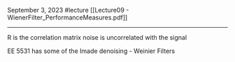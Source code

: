 September 3, 2023
#lecture 
[[Lecture09 - WienerFilter_PerformanceMeasures.pdf]]

---

R is the correlation matrix
noise is uncorrelated with the signal 

EE 5531 has some of the Imade denoising - Weinier Filters